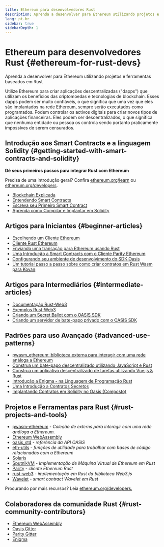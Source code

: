 ```yaml
---
title: Ethereum para desenvolvedores Rust
description: Aprenda a desenvolver para Ethereum utilizando projetos e ferramentas baseados em Rust
lang: pt-br
sidebar: true
sidebarDepth: 1
---
```


# Ethereum para desenvolvedores Rust {#ethereum-for-rust-devs}

<div class="featured">Aprenda a desenvolver para Ethereum utilizando projetos e ferramentas baseados em Rust</div>

Utilize Ethereum para criar aplicações descentralizadas ("dapps") que utilizam os benefícios das criptomoedas e tecnologias de blockchain. Esses dapps podem ser muito confiáveis, o que significa que uma vez que eles são implantados na rede Ethereum, sempre serão executados como programados. Podem controlar os activos digitais para criar novos tipos de aplicações financeiras. Eles podem ser descentralizados, o que significa que nenhuma entidade ou pessoa os controla sendo portanto praticamente impossíves de serem censurados.

## Introdução aos Smart Contracts e a linguagem Solidity {#getting-started-with-smart-contracts-and-solidity}

**Dê seus primeiros passos para integrar Rust com Ethereum**

Precisa de uma introdução geral? Confira [ethereum.org/learn](/learn/) ou [ethereum.org/developers](/developers/).

- [Blockchain Explicada](https://kauri.io/article/d55684513211466da7f8cc03987607d5/blockchain-explained)
- [Entendendo Smart Contracts](https://kauri.io/article/e4f66c6079e74a4a9b532148d3158188/ethereum-101-part-5-the-smart-contract)
- [Escreva seu Primeiro Smart Contract](https://kauri.io/article/124b7db1d0cf4f47b414f8b13c9d66e2/remix-ide-your-first-smart-contract)
- [Aprenda como Compilar e Implantar em Solidity](https://kauri.io/article/973c5f54c4434bb1b0160cff8c695369/understanding-smart-contract-compilation-and-deployment)

## Artigos para Iniciantes {#beginner-articles}

- [Escolhendo um Cliente Ethereum](https://www.trufflesuite.com/docs/truffle/reference/choosing-an-ethereum-client)
- [Cliente Rust Ethereum](https://wiki.parity.io/Setup)
- [Enviando uma transação para Ethereum usando Rust](https://kauri.io/article/97c85229c66445759bb0ce642224d364/sending-ethereum-transactions-with-rust)
- [Uma Introdução a Smart Contracts com o Cliente Parity Ethereum](https://wiki.parity.io/Smart-Contracts)
- [Configurando seu ambiente de desenvolvimento do SDK Oasis](https://docs.oasis.dev/oasis-sdk/guide/getting-started)
- [Um tutorial passo a passo sobre como criar contratos em Rust Wasm para Kovan](https://github.com/paritytech/pwasm-tutorial)

## Artigos para Intermediários {#intermediate-articles}

- [Documentação Rust-Web3](https://tomusdrw.github.io/rust-web3/web3/index.html)
- [Exemplos Rust-Web3](https://github.com/tomusdrw/rust-web3/blob/master/examples)
- [Criando um Secret Ballot com o OASIS SDK](https://docs.oasis.dev/tutorials/ballot.html#prerequisites)
- [Criando um servidor de bate-papo privado com o OASIS SDK](https://docs.oasis.dev/tutorials/messaging.html#prerequisites)

## Padrões para uso Avançado {#advanced-use-patterns}

- [pwasm_ethereum: biblioteca externa para interagir com uma rede análoga a Ethereum](https://paritytech.github.io/pwasm-ethereum/pwasm_ethereum/)
- [Construa um bate-papo descentralizado utilizando JavaScript e Rust](https://medium.com/perlin-network/build-a-decentralized-chat-using-javascript-rust-webassembly-c775f8484b52)
- [Construa um aplicativo descentralizado de tarefas utilizando Vue.js & Rust ](https://medium.com/@jjmace01/build-a-decentralized-todo-app-using-vue-js-rust-webassembly-5381a1895beb)
- [Introdução a Enigma - na Linguagem de Programação Rust](https://blog.enigma.co/getting-started-with-discovery-the-rust-programming-language-4d1e0b06de15)
- [Uma Introdução a Contratos Secretos](https://blog.enigma.co/getting-started-with-enigma-an-intro-to-secret-contracts-cdba4fe501c2)
- [Implantando Contratos em Solidity no Oasis (Composto)](https://docs.oasis.dev/tutorials/deploy-solidity.html#deploy-using-truffle)

## Projetos e Ferramentas para Rust {#rust-projects-and-tools}

- [pwasm-ethereum](https://github.com/paritytech/pwasm-ethereum) - _Coleção de externs para interagir com uma rede análoga a Ethereum._
- [Ethereum WebAssembly](https://ewasm.readthedocs.io/en/mkdocs/)
- [oasis_std](https://docs.rs/oasis-std/0.2.7/oasis_std/) - _referência da API OASIS_
- [eth-utils](https://github.com/ethereum/eth-utils/) - _funções de utilidade para trabalhar com bases de código relacionadas com a Ethereum_
- [Solaris](https://github.com/paritytech/sol-rs)
- [SputnikVM](https://github.com/sorpaas/rust-evm) - _Implementação de Máquina Virtual de Ethereum em Rust_
- [Parity](https://github.com/paritytech/parity-ethereum) - _cliente Ethereum Rust_
- [rust-web3](https://github.com/tomusdrw/rust-web3) - _implementação em Rust da biblioteca Web3.js_
- [Wavelet](https://wavelet.perlin.net/docs/smart-contracts) - _smart contract Wavelet em Rust_

Procurando por mais recursos? Leia [ethereum.org/developers.](/developers/)

## Colaboradores da comunidade Rust {#rust-community-contributors}

- [Ethereum WebAssembly](https://gitter.im/ewasm/Lobby)
- [Oasis Gitter](https://gitter.im/Oasis-official/Lobby)
- [Parity Gitter](https://gitter.im/paritytech/parity)
- [Enigma](https://discord.gg/SJK32GY)

